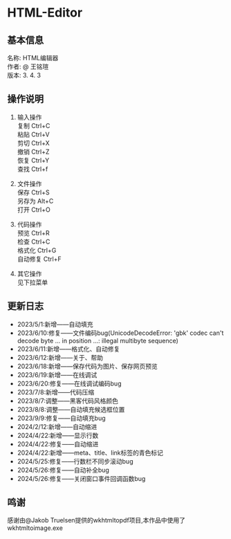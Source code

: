 # HTML-Editor

## 基本信息
名称: HTML编辑器<br>
作者: @ 王铭瑄<br>
版本: 3. 4. 3<br>

## 操作说明
1. 输入操作<br>
    复制          Ctrl+C<br>
    粘贴          Ctrl+V<br>
    剪切          Ctrl+X<br>
    撤销          Ctrl+Z<br>
    恢复          Ctrl+Y<br>
    查找          Ctrl+f<br>
2. 文件操作<br>
    保存          Ctrl+S<br>
    另存为        Alt+C<br>
    打开          Ctrl+O<br>
3. 代码操作<br>
    预览          Ctrl+R<br>
    检查          Ctrl+C<br>
    格式化        Ctrl+G<br>
    自动修复      Ctrl+F<br>

4. 其它操作<br>
    见下拉菜单

## 更新日志
* 2023/5/1:新增——自动填充
* 2023/6/10:修复——文件编码bug(UnicodeDecodeError: 'gbk' codec can't decode byte ... in position ...: illegal multibyte sequence)
* 2023/6/11:新增——格式化、自动修复
* 2023/6/12:新增——关于、帮助
* 2023/6/18:新增——保存代码为图片、保存网页预览
* 2023/6/19:新增——在线调试
* 2023/6/20:修复——在线调试编码bug
* 2023/7/8:新增——代码压缩
* 2023/8/7:调整——黑客代码风格颜色
* 2023/8/8:调整——自动填充候选框位置
* 2023/9/9:修复——自动填充bug
* 2024/2/12:新增——自动缩进
* 2024/4/22:新增——显示行数
* 2024/4/22:修复——自动缩进
* 2024/4/22:新增——meta、title、link标签的青色标记
* 2024/5/25:修复——行数栏不同步滚动bug
* 2024/5/26:修复——自动补全bug
* 2024/5/26:修复——关闭窗口事件回调函数bug

## 鸣谢
感谢由@Jakob Truelsen提供的wkhtmltopdf项目,本作品中使用了wkhtmltoimage.exe
